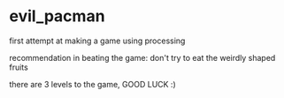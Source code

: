 evil_pacman
===========

first attempt at making a game using processing

recommendation in beating the game: don't try to eat the weirdly shaped fruits

there are 3 levels to the game, GOOD LUCK :)
